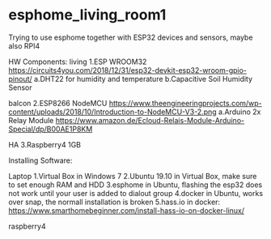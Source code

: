 # esphome_living_room1
Trying to use esphome together with ESP32 devices and sensors, maybe also RPI4

HW Components:
living
1.ESP WROOM32 https://circuits4you.com/2018/12/31/esp32-devkit-esp32-wroom-gpio-pinout/
  a.DHT22 for humidity and temperature
  b.Capacitive Soil Humidity Sensor
  
balcon
2.ESP8266 NodeMCU https://www.theengineeringprojects.com/wp-content/uploads/2018/10/Introduction-to-NodeMCU-V3-2.png
  a.Arduino 2x Relay Module https://www.amazon.de/Ecloud-Relais-Module-Arduino-Special/dp/B00AE1P8KM
  
HA
3.Raspberry4 1GB

Installing Software:

Laptop
1.Virtual Box in Windows 7
2.Ubuntu 19.10 in Virtual Box, make sure to set enough RAM and HDD
3.esphome in Ubuntu, flashing the esp32 does not work until your user is added to dialout group
4.docker in Ubuntu, works over snap, the normall installation is broken
5.hass.io in docker: https://www.smarthomebeginner.com/install-hass-io-on-docker-linux/

raspberry4
